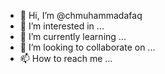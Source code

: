 - 👋 Hi, I’m @chmuhammadafaq
- 👀 I’m interested in ...
- 🌱 I’m currently learning ...
- 💞️ I’m looking to collaborate on ...
- 📫 How to reach me ...

<!---
chmuhammadafaq/chmuhammadafaq is a ✨ special ✨ repository because its `README.md` (this file) appears on your GitHub profile.
You can click the Preview link to take a look at your changes.
--->
